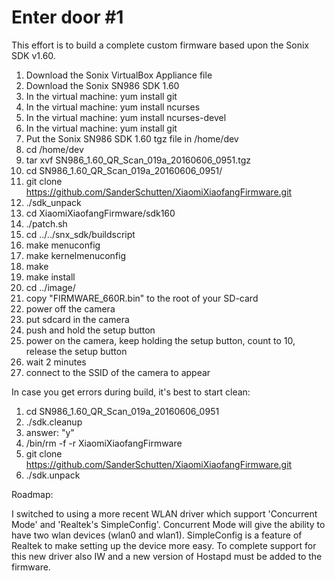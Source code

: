 # Enter door #1

This effort is to build a complete custom firmware based upon the Sonix SDK v1.60.


1. Download the Sonix VirtualBox Appliance file
1. Download the Sonix SN986 SDK 1.60
1. In the virtual machine: yum install git
1. In the virtual machine: yum install ncurses
1. In the virtual machine: yum install ncurses-devel
1. In the virtual machine: yum install git
1. Put the Sonix SN986 SDK 1.60 tgz file in /home/dev
1. cd /home/dev
1. tar xvf SN986_1.60_QR_Scan_019a_20160606_0951.tgz
1. cd SN986_1.60_QR_Scan_019a_20160606_0951/
1. git clone https://github.com/SanderSchutten/XiaomiXiaofangFirmware.git
1. ./sdk_unpack
1. cd XiaomiXiaofangFirmware/sdk160
1. ./patch.sh
1. cd ../../snx_sdk/buildscript
1. make menuconfig
1. make kernelmenuconfig
1. make
1. make install
1. cd ../image/
1. copy "FIRMWARE_660R.bin" to the root of your SD-card
1. power off the camera
1. put sdcard in the camera
1. push and hold the setup button
1. power on the camera, keep holding the setup button, count to 10, release the setup button
1. wait 2 minutes
1. connect to the SSID of the camera to appear

In case you get errors during build, it's best to start clean:
1. cd SN986_1.60_QR_Scan_019a_20160606_0951
1. ./sdk.cleanup
1. answer: "y"
1. /bin/rm -f -r XiaomiXiaofangFirmware
1. git clone https://github.com/SanderSchutten/XiaomiXiaofangFirmware.git
1. ./sdk.unpack


Roadmap:

I switched to using a more recent WLAN driver which support 'Concurrent Mode' and 'Realtek's SimpleConfig'. Concurrent Mode will give the ability to have two wlan devices (wlan0 and wlan1). SimpleConfig is a feature of Realtek to make setting up the device more easy. To complete support for this new driver also IW and a new version of Hostapd must be added to the firmware.
